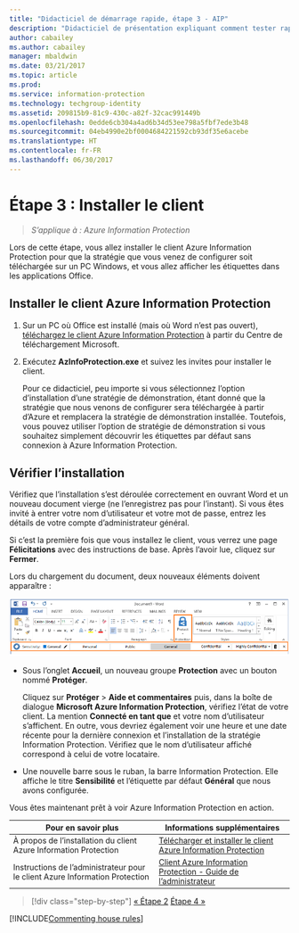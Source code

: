 ```yaml
---
title: "Didacticiel de démarrage rapide, étape 3 - AIP"
description: "Didacticiel de présentation expliquant comment tester rapidement Azure Information Protection, étape 3 : installer le client."
author: cabailey
ms.author: cabailey
manager: mbaldwin
ms.date: 03/21/2017
ms.topic: article
ms.prod: 
ms.service: information-protection
ms.technology: techgroup-identity
ms.assetid: 209815b9-81c9-430c-a82f-32cac991449b
ms.openlocfilehash: 0edde6cb304a4ad6b34d53ee798a5fbf7ede3b48
ms.sourcegitcommit: 04eb4990e2bf0004684221592cb93df35e6acebe
ms.translationtype: HT
ms.contentlocale: fr-FR
ms.lasthandoff: 06/30/2017
---
```

# <a name="step-3-install-the-client"></a>Étape 3 : Installer le client

>*S’applique à : Azure Information Protection*

Lors de cette étape, vous allez installer le client Azure Information Protection pour que la stratégie que vous venez de configurer soit téléchargée sur un PC Windows, et vous allez afficher les étiquettes dans les applications Office.


## <a name="install-the-azure-information-protection-client"></a>Installer le client Azure Information Protection

1. Sur un PC où Office est installé (mais où Word n’est pas ouvert), [téléchargez le client Azure Information Protection](https://www.microsoft.com/en-us/download/details.aspx?id=53018) à partir du Centre de téléchargement Microsoft. 

2. Exécutez **AzInfoProtection.exe** et suivez les invites pour installer le client.

    Pour ce didacticiel, peu importe si vous sélectionnez l’option d’installation d’une stratégie de démonstration, étant donné que la stratégie que nous venons de configurer sera téléchargée à partir d’Azure et remplacera la stratégie de démonstration installée. Toutefois, vous pouvez utiliser l’option de stratégie de démonstration si vous souhaitez simplement découvrir les étiquettes par défaut sans connexion à Azure Information Protection. 

## <a name="verify-the-installation"></a>Vérifier l’installation

Vérifiez que l’installation s’est déroulée correctement en ouvrant Word et un nouveau document vierge (ne l’enregistrez pas pour l’instant). Si vous êtes invité à entrer votre nom d’utilisateur et votre mot de passe, entrez les détails de votre compte d’administrateur général. 

Si c’est la première fois que vous installez le client, vous verrez une page **Félicitations** avec des instructions de base. Après l’avoir lue, cliquez sur **Fermer**.

Lors du chargement du document, deux nouveaux éléments doivent apparaître :

![Didacticiel de démarrage rapide Azure Information Protection Étape 3 : client installé](../media/word2016-calloutsv2.png)

- Sous l’onglet **Accueil**, un nouveau groupe **Protection** avec un bouton nommé **Protéger**.

    Cliquez sur **Protéger** > **Aide et commentaires** puis, dans la boîte de dialogue **Microsoft Azure Information Protection**, vérifiez l’état de votre client. La mention **Connecté en tant que** et votre nom d’utilisateur s’affichent. En outre, vous devriez également voir une heure et une date récente pour la dernière connexion et l’installation de la stratégie Information Protection. Vérifiez que le nom d’utilisateur affiché correspond à celui de votre locataire.

- Une nouvelle barre sous le ruban, la barre Information Protection. Elle affiche le titre **Sensibilité** et l’étiquette par défaut **Général** que nous avons configurée. 

Vous êtes maintenant prêt à voir Azure Information Protection en action.

|Pour en savoir plus|Informations supplémentaires|
|--------------------------------|--------------------------|
|À propos de l’installation du client Azure Information Protection|[Télécharger et installer le client Azure Information Protection](../rms-client/install-client-app.md)|
|Instructions de l’administrateur pour le client Azure Information Protection|[Client Azure Information Protection - Guide de l’administrateur](../rms-client/client-admin-guide.md)|


>[!div class="step-by-step"]
[&#171; Étape 2](infoprotect-tutorial-step2.md)
[Étape 4 &#187;](infoprotect-tutorial-step4.md)

[!INCLUDE[Commenting house rules](../includes/houserules.md)]